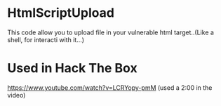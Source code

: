 # HtmlScriptUpload

This code allow you to upload file in your vulnerable html target..(Like a shell, for interacti with it...)

# Used in Hack The Box

https://www.youtube.com/watch?v=LCRYopy-pmM (used a 2:00 in the video) 
